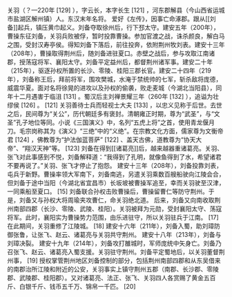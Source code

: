 关羽（？—220年 [129] ），字云长，本字长生 [121] ，河东郡解县（今山西省运城市盐湖区解州镇）人。东汉末年名将。
爱好《左传》，因事亡命涿郡。跟从[[刘备]]起兵，镇压黄巾起义。刘备夺取徐州后，行下邳太守。建安五年（200年），曹操东征刘备，关羽兵败被俘，暂时投靠曹操。参加官渡之战，诛杀颜良，解白马之围，受封汉寿亭侯。得知刘备下落后，前往投奔，依附荆州牧刘表。建安十三年（208年），曹操取得荆州后，随刘备进驻夏口。赤壁之战后，参与攻取江南诸郡，授荡寇将军、襄阳太守。刘备平定益州后，都督荆州诸军事。建安二十年（215年），驱逐孙权所置的长沙、零陵、桂阳三郡长官。建安二十四年（219年），刘备称王后，拜前将军，围攻樊城，水淹于禁统帅的七军，斩杀敌将庞德，威震华夏。面对名将徐晃的进攻以及孙权的偷袭，败走麦城（今湖北当阳县），同年十二月遇害于临沮 [131] 。蜀汉后主刘禅景耀三年（260年 [132] ），追谥为壮缪侯 [126] 。
[121] 关羽善待士兵而轻视士大夫 [133] ，以忠义见称于后世。去世之后，民间尊为“关公”，历代朝廷多有褒封。清朝雍正时期，尊为“武圣”，与“文圣”孔子地位等同。小说《三国演义》中，名列“五虎上将”之首，使用青龙偃月刀。毛宗岗称其为《演义》“三绝”中的“义绝”。在宗教文化方面，儒家尊为文衡帝君 [124] ，佛教尊为“护法伽蓝菩萨” [122] 、盖天古佛，道教尊为“协天大帝”、“翔汉天神”等。 [123]
刘备在得到[[诸葛亮]]后，越来越器重诸葛亮。关羽、张飞对此事感到不悦，刘备解释道：“我得到了孔明，就像鱼得到了水，希望诸君不要再说了。”关羽、张飞才停止了抱怨。 
建安十三年（208年），刘备投靠刘表，屯兵于新野。曹操率领大军南下，刘备南逃，另遣关羽乘数百艘船驶向江陵会合，但刘备于途中当阳（今湖北省宜昌市）长坂坡被曹操军追至，幸而关羽驶至汉津，一同乘船至夏口。 [15]
刘备联合孙权击败曹操后，曹操留曹仁等防守荆州。于是，刘备又与孙权大将周瑜夹攻曹仁，命关羽绝北道。  后来，刘备又向南收取荆州南部四郡（长沙、零陵、武陵、桂阳）。关羽被拜为元勋，受封襄阳太守、荡寇将军。此时，襄阳实为曹操势力范围，由乐进驻守，所以关羽驻兵于江南。 [17] 在此期间，关羽重修了江陵城。 [18]
建安十六年（211年），刘备入蜀，助刘璋防御张鲁，让张飞、赵云、诸葛亮与关羽共守荆州。
建安十八年（213年），刘备与刘璋决裂。
建安十九年（214年），刘备攻打雒城时，军师庞统中矢身亡。刘备乃召张飞、赵云、诸葛亮入蜀支援。关羽驻守荆州。刘备平定蜀地后，以关羽董督荆州事， [19] 授权掌管荆州地区刘备控制的部分，包括荆州南部四郡和从东吴借来的南郡治所江陵和附近的公安，关羽事实上镇守荆州五郡（南郡、长沙郡、零陵郡、武陵郡、桂阳郡）。又对诸葛亮、法正、张飞、关羽四人各赏赐了黄金五百斤、白银千斤、钱币五千万、锦帛一千匹。 [20]